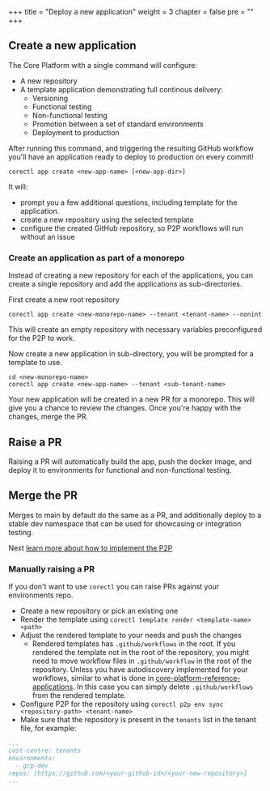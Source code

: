 +++
title = "Deploy a new application"
weight = 3
chapter = false
pre = ""
+++

## Create a new application

The Core Platform with a single command will configure:

* A new repository
* A template application demonstrating full continous delivery:
  * Versioning 
  * Functional testing
  * Non-functional testing
  * Promotion between a set of standard environments
  * Deployment to production

After running this command, and triggering the resulting GitHub workflow you'll have an
application ready to deploy to production on every commit!

```shell
corectl app create <new-app-name> [<new-app-dir>]
```
It will:
- prompt you a few additional questions, including template for the application.
- create a new repository using the selected template
- configure the created GitHub repository, so P2P workflows will run without an issue

### Create an application as part of a monorepo

Instead of creating a new repository for each of the applications, you can create a single repository
and add the applications as sub-directories.

First create a new root repository 

```shell
corectl app create <new-monorepo-name> --tenant <tenant-name> --nonint
```

This will create an empty repository with necessary variables preconfigured for the P2P to work.

Now create a new application in sub-directory, you will be prompted for a template to use.

```shell
cd <new-monorepo-name>
corectl app create <new-app-name> --tenant <sub-tenant-name>
```

Your new application will be created in a new PR for a monorepo. This will give you a chance to review the changes.
Once you're happy with the changes, merge the PR.

## Raise a PR

Raising a PR will automatically build the app, push the docker image, and deploy it to
environments for functional and non-functional testing.

## Merge the PR

Merges to main by default do the same as a PR, and additionally deploy to a stable dev namespace that
can be used for showcasing or integration testing.

Next [learn more about how to implement the P2P](../../p2p)

### Manually raising a PR

If you don't want to use `corectl` you can raise PRs against your environments repo.

- Create a new repository or pick an existing one
- Render the template using `corectl template render <template-name> <path>`
- Adjust the rendered template to your needs and push the changes
  - Rendered templates has `.github/workflows` in the root.
    If you rendered the template not in the root of the repository,
    you might need to move workflow files in `.github/workflow` in the root of the repository.
    Unless you have autodiscovery implemented for your workflows,
    similar to what is done in [core-platform-reference-applications](https://github.com/coreeng/core-platform-reference-applications).
    In this case you can simply delete `.github/workflows` from the rendered template.
- Configure P2P for the repository using `corectl p2p env sync <repository-path> <tenant-name>`
- Make sure that the repository is present in the `tenants` list in the tenant file,
  for example:
```yaml
...
cost-centre: tenants
environments:
  - gcp-dev
repos: [https://github.com/<your-github-id>/<your-new-repository>]
...
```
